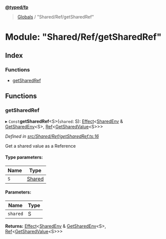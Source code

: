 **[@typed/fp](../README.md)**

> [Globals](../globals.md) / "Shared/Ref/getSharedRef"

# Module: "Shared/Ref/getSharedRef"

## Index

### Functions

* [getSharedRef](_shared_ref_getsharedref_.md#getsharedref)

## Functions

### getSharedRef

▸ `Const`**getSharedRef**\<S>(`shared`: S): [Effect](_effect_effect_.effect.md)\<[SharedEnv](../interfaces/_shared_core_services_sharedenv_.sharedenv.md) & [GetSharedEnv](_shared_core_model_shared_.md#getsharedenv)\<S>, [Ref](../interfaces/_shared_ref_ref_.ref.md)\<[GetSharedValue](_shared_core_model_shared_.md#getsharedvalue)\<S>>>

*Defined in [src/Shared/Ref/getSharedRef.ts:16](https://github.com/TylorS/typed-fp/blob/559f273/src/Shared/Ref/getSharedRef.ts#L16)*

Get a shared value as a Reference

#### Type parameters:

Name | Type |
------ | ------ |
`S` | [Shared](_shared_core_model_shared_.shared.md) |

#### Parameters:

Name | Type |
------ | ------ |
`shared` | S |

**Returns:** [Effect](_effect_effect_.effect.md)\<[SharedEnv](../interfaces/_shared_core_services_sharedenv_.sharedenv.md) & [GetSharedEnv](_shared_core_model_shared_.md#getsharedenv)\<S>, [Ref](../interfaces/_shared_ref_ref_.ref.md)\<[GetSharedValue](_shared_core_model_shared_.md#getsharedvalue)\<S>>>
